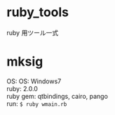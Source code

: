 ruby_tools
==========

ruby 用ツール一式

# mksig
OS: OS: Windows7  
ruby: 2.0.0  
ruby gem: qtbindings, cairo, pango  
run: `$ ruby wmain.rb`  
